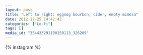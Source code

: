 ```yaml
---
layout: post
title: "Left to right: eggnog bourbon, cider, empty mimosa"
date: 2012-12-25 14:42:42
categories: ["Lo-fi"]
tags: []
media_id: "354433291108150113_326209"
---
```


{% instagram %}
